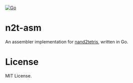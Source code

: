 [![Go](https://github.com/jeffgreenca/n2t-asm/actions/workflows/go.yml/badge.svg)](https://github.com/jeffgreenca/n2t-asm/actions/workflows/go.yml)

# n2t-asm

An assembler implementation for [nand2tetris](https://www.nand2tetris.org/), written in Go.

# License

MIT License.
